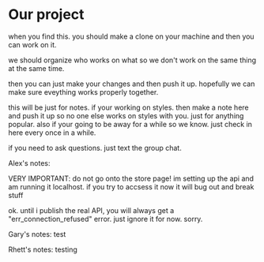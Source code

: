 # Our project

when you find this. you should make a clone on your machine and then you can work on it. 

we should organize who works on what so we don't work on the same thing at the same time. 

then you can just make your changes and then push it up. hopefully we can make sure eveything works properly together.

this will be just for notes. if your working on styles. then make a note here and push it up so no one else works on styles with you. just for anything popular.
also if your going to be away for a while so we know.
just check in here every once in a while.

if you need to ask questions. just text the group chat.


Alex's notes:

VERY IMPORTANT:
do not go onto the store page! im setting up the api and am running it localhost. if you try to accsess it now it will bug out and break stuff

ok. until i publish the real API, you will always get a "err_connection_refused" error. just ignore it for now. sorry.

Gary's notes:
test


Rhett's notes:
 testing 

